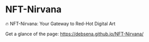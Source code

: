# NFT-Nirvana
🔥 NFT-Nirvana: Your Gateway to Red-Hot Digital Art

Get a glance of the page:
https://debsena.github.io/NFT-Nirvana/
